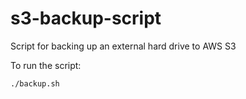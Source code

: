 # s3-backup-script
Script for backing up an external hard drive to AWS S3

To run the script:
```
./backup.sh
```
